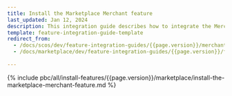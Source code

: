 ```yaml
---
title: Install the Marketplace Merchant feature
last_updated: Jan 12, 2024
description: This integration guide describes how to integrate the Merchants feature into a Spryker project.
template: feature-integration-guide-template
redirect_from:
  - /docs/scos/dev/feature-integration-guides/{{page.version}}/merchant-feature-integration.html
  - /docs/marketplace/dev/feature-integration-guides/{{page.version}}/feature-integration-guides.html
  
---
```


{% include pbc/all/install-features/{{page.version}}/marketplace/install-the-marketplace-merchant-feature.md %} <!-- To edit, see /_includes/pbc/all/install-features/{{page.version}}/marketplace/install-the-marketplace-merchant-feature.md -->
